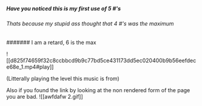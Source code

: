 ##### Have you noticed this is my first use of 5 #'s
###### Thats because my stupid ass thought that 4 #'s was the maximum
####### I am a retard, 6 is the max

![[d825f74659f32c8ccbbcd9b9c77bd5ce431173dd5ec020400b9b56eefdece68e_1.mp4#play]]

(Litterally playing the level this music is from)

Also if you found the link by looking at the non rendered form of the page you are bad.
![[awfdafw 2.gif]]